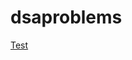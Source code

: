 # dsaproblems


[Test](https://docs.google.com/spreadsheets/d/1JEkUIF3TvlaG-q2jvWuIKHBlNGXPKlYvlwEnX83MrGA/edit#gid=0)
